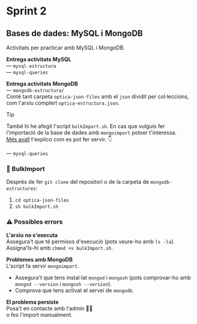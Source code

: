 # Sprint 2  
## Bases de dades: MySQL i MongoDB 
Activitats per practicar amb MySQL i MongoDB.

**Entrega activitats MySQL**  
— `mysql-estructura`  
— `mysql-queries`  

**Entrega activitats MongoDB**  
— `mongodb-estructura/`  
Conté tant carpeta `optica-json-files` amb el `json` dividit per col·leccions, com l'arxiu complert `optica-estructura.json`.  

>[!TIP]
> També hi he afegit l'script `bulkImport.sh`. En cas que vulguis fer l'importació de la base de dades amb `mongoimport` potser t'interessa.  
> [Més avall](#-BulkImport) t'explico com es pot fer servir. 👇  

— `mysql-queries`  

### 🚛 BulkImport
Després de fer `git clone` del repositori o de la carpeta de `mongodb-estructures`:  
1. `cd optica-json-files`  
2. `sh bulkImport.sh`  

### ⚠️ Possibles errors
**L'arxiu no s'executa**  
Assegura't que té permisos d'execució (pots veure-ho amb `ls -la`). Assigna'ls-hi amb `chmod +x bulkImport.sh`.  

**Problemes amb MongoDB**  
L'script fa servir `mongoimport`.  
- Assegura't que tens instal·lat `mongod` i `mongosh` (pots comprovar-ho amb `mongod --version` i `mongosh --version`).  
- Comprova que tens activat el servei de `mongodb`.  

**El problema persiste**  
Posa't en contacte amb l'admin 🧑‍🚒    
o fes l'import manualment.
